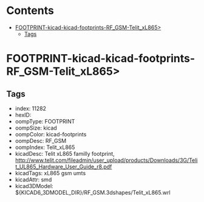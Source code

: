 



Contents
========

* [FOOTPRINT-kicad-kicad-footprints-RF_GSM-Telit_xL865>](#footprint-kicad-kicad-footprints-rf_gsm-telit_xl865)
	* [Tags](#tags)

# FOOTPRINT-kicad-kicad-footprints-RF_GSM-Telit_xL865>

## Tags

- index: 11282
- hexID: 
- oompType: FOOTPRINT
- oompSize: kicad
- oompColor: kicad-footprints
- oompDesc: RF_GSM
- oompIndex: Telit_xL865
- kicadDesc: Telit xL865 familly footprint, http://www.telit.com/fileadmin/user_upload/products/Downloads/3G/Telit_UL865_Hardware_User_Guide_r8.pdf
- kicadTags: xL865 gsm umts
- kicadAttr: smd
- kicad3DModel: ${KICAD6_3DMODEL_DIR}/RF_GSM.3dshapes/Telit_xL865.wrl
